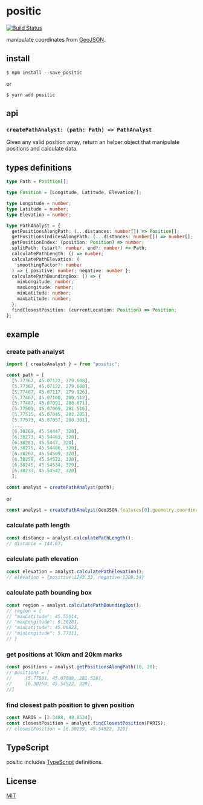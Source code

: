 # positic

[![Build Status](https://travis-ci.org/totorototo/positic.svg?branch=master)](https://travis-ci.org/totorototo/positic)

manipulate coordinates from [GeoJSON](http://geojson.org/).

## install

    $ npm install --save positic

or

    $ yarn add positic

## api

### `createPathAnalyst: (path: Path) => PathAnalyst`

Given any valid position array, return an helper object that manipulate positions and calculate data.

## types definitions

```ts
type Path = Position[];
```

```ts
type Position = [Longitude, Latitude, Elevation?];
```

```ts
type Longitude = number;
type Latitude = number;
type Elevation = number;
```

```ts
type PathAnalyst = {
  getPositionsAlongPath: (...distances: number[]) => Position[];
  getPositionsIndicesAlongPath: (...distances: number[]) => number[];
  getPositionIndex: (position: Position) => number;
  splitPath: (start?: number, end?: number) => Path;
  calculatePathLength: () => number;
  calculatePathElevation: (
    smoothingFactor?: number
  ) => { positive: number; negative: number };
  calculatePathBoundingBox: () => {
    minLongitude: number;
    maxLongitude: number;
    minLatitude: number;
    maxLatitude: number;
  };
  findClosestPosition: (currentLocation: Position) => Position;
};
```

## example

### create path analyst

```js
import { createAnalyst } = from "positic";

const path = [
  [5.77367, 45.07122, 279.608],
  [5.77367, 45.07122, 279.608],
  [5.77407, 45.07117, 279.926],
  [5.77467, 45.07108, 280.112],
  [5.77487, 45.07091, 280.871],
  [5.77501, 45.07069, 281.516],
  [5.77515, 45.07045, 282.205],
  [5.77573, 45.07057, 280.301],
  ...,
  [6.30269, 45.54447, 320],
  [6.30273, 45.54463, 320],
  [6.30281, 45.5447, 320],
  [6.30275, 45.54486, 320],
  [6.30267, 45.54509, 320],
  [6.30259, 45.54522, 320],
  [6.30245, 45.54534, 320],
  [6.30233, 45.54542, 320]
  ];

const analyst = createPathAnalyst(path);
```

or

```js
const analyst = createPathAnalyst(GeoJSON.features[0].geometry.coordinates);
```

### calculate path length

```js
const distance = analyst.calculatePathLength();
// distance = 144.67;
```

### calculate path elevation

```js
const elevation = analyst.calculatePathElevation();
// elevation = {positive:1243.33, negative:1209.34}
```

### calculate path bounding box

```js
const region = analyst.calculatePathBoundingBox();
// region = {
// "maxLatitude": 45.55014,
// "maxLongitude": 6.30281,
// "minLatitude": 45.06822,
// "minLongitude": 5.77311,
// }
```

### get positions at 10km and 20km marks

```js
const positions = analyst.getPositionsAlongPath(10, 20);
// positions = [
//     [5.77501, 45.07069, 281.516],
//     [6.30259, 45.54522, 320],
//]
```

### find closest path position to given position

```js
const PARIS = [2.3488, 48.8534];
const closestPosition = analyst.findClosestPosition(PARIS);
// closestPosition = [6.30259, 45.54522, 320]
```

## TypeScript

positic includes [TypeScript](http://typescriptlang.org) definitions.

## License

[MIT](LICENSE)
